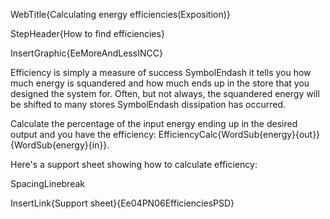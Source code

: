 WebTitle{Calculating energy efficiencies(Exposition)}

StepHeader{How to find efficiencies}

InsertGraphic{EeMoreAndLessINCC}

Efficiency is simply a measure of success SymbolEndash it tells you how much energy is squandered and how much ends up in the store that you designed the system for. Often, but not always, the squandered energy will be shifted to many stores SymbolEndash dissipation has occurred.

Calculate the percentage of the input energy ending up in the desired output and you have the efficiency: EfficiencyCalc{WordSub{energy}{out}}{WordSub{energy}{in}}.

Here's a support sheet showing how to calculate efficiency:

SpacingLinebreak

InsertLink{Support sheet}{Ee04PN06EfficienciesPSD}

